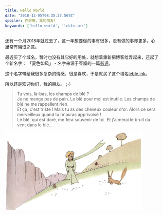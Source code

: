 ```yaml
---
title: Hello World
date: "2018-12-05T08:35:37.569Z"
spoiler: 你好呀，我的朋友!
keywords: ['hello world', 'leble.ink']
---
```


还有一个月2018年就过去了，这一年想要做的事有很多，没有做的事却更多，心里常有悔恨之意。

最近买了个域名，暂时也没有其它好的用处，就想着重新把博客给弄起来，还起了个新名字： 「夏色如风」 - 名字来源于豆瓣的一篇[影评](https://movie.douban.com/review/5488052/)。

这个名字带给我很多复杂的情感，很是喜欢，于是就买了这个域名[leble.ink](https://leble.ink)。

所以还是欢迎你们，我的朋友。 ;-)

>Tu vois, là-bas, les champs de blé ?  
>Je ne mange pas de pain. Le blé pour moi est inutile. Les champs de blé ne me rappellent rien.  
>Et ça, c'est triste ! Mais tu as des cheveux couleur d'or. Alors ce sera merveilleux quand tu m'auras apprivoisé !  
>Le blé, qui est doré, me fera souvenir de toi. Et j'aimerai le bruit du vent dans le blé... 

![le blé ](./lp.png)
